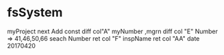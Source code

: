 # fsSystem
myProject
next Add const
diff col"A" myNumber ,mgrn
diff col "E" Number => 41,46,50,66 seach Number
ret col "F" inspName
ret col "AA" date
20170420 
